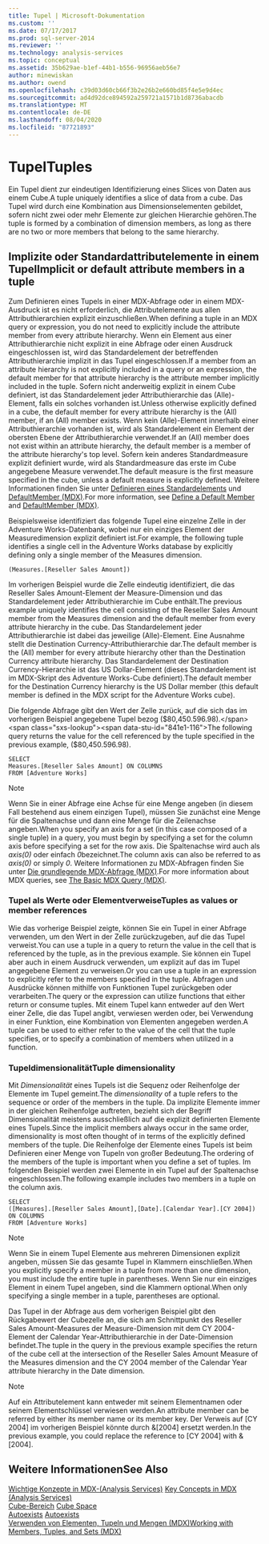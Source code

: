 ```yaml
---
title: Tupel | Microsoft-Dokumentation
ms.custom: ''
ms.date: 07/17/2017
ms.prod: sql-server-2014
ms.reviewer: ''
ms.technology: analysis-services
ms.topic: conceptual
ms.assetid: 35b629ae-b1ef-44b1-b556-96956aeb56e7
author: minewiskan
ms.author: owend
ms.openlocfilehash: c39d03d60cb66f3b2e26b2e660bd85f4e5e9d4ec
ms.sourcegitcommit: ad4d92dce894592a259721a1571b1d8736abacdb
ms.translationtype: MT
ms.contentlocale: de-DE
ms.lasthandoff: 08/04/2020
ms.locfileid: "87721893"
---
```

# <a name="tuples"></a><span data-ttu-id="841e1-102">Tupel</span><span class="sxs-lookup"><span data-stu-id="841e1-102">Tuples</span></span>
  <span data-ttu-id="841e1-103">Ein Tupel dient zur eindeutigen Identifizierung eines Slices von Daten aus einem Cube.</span><span class="sxs-lookup"><span data-stu-id="841e1-103">A tuple uniquely identifies a slice of data from a cube.</span></span> <span data-ttu-id="841e1-104">Das Tupel wird durch eine Kombination aus Dimensionselementen gebildet, sofern nicht zwei oder mehr Elemente zur gleichen Hierarchie gehören.</span><span class="sxs-lookup"><span data-stu-id="841e1-104">The tuple is formed by a combination of dimension members, as long as there are no two or more members that belong to the same hierarchy.</span></span>  
  
## <a name="implicit-or-default-attribute-members-in-a-tuple"></a><span data-ttu-id="841e1-105">Implizite oder Standardattributelemente in einem Tupel</span><span class="sxs-lookup"><span data-stu-id="841e1-105">Implicit or default attribute members in a tuple</span></span>  
 <span data-ttu-id="841e1-106">Zum Definieren eines Tupels in einer MDX-Abfrage oder in einem MDX-Ausdruck ist es nicht erforderlich, die Attributelemente aus allen Attributhierarchien explizit einzuschließen.</span><span class="sxs-lookup"><span data-stu-id="841e1-106">When defining a tuple in an MDX query or expression, you do not need to explicitly include the attribute member from every attribute hierarchy.</span></span> <span data-ttu-id="841e1-107">Wenn ein Element aus einer Attributhierarchie nicht explizit in eine Abfrage oder einen Ausdruck eingeschlossen ist, wird das Standardelement der betreffenden Attributhierarchie implizit in das Tupel eingeschlossen.</span><span class="sxs-lookup"><span data-stu-id="841e1-107">If a member from an attribute hierarchy is not explicitly included in a query or an expression, the default member for that attribute hierarchy is the attribute member implicitly included in the tuple.</span></span> <span data-ttu-id="841e1-108">Sofern nicht anderweitig explizit in einem Cube definiert, ist das Standardelement jeder Attributhierarchie das (Alle)-Element, falls ein solches vorhanden ist.</span><span class="sxs-lookup"><span data-stu-id="841e1-108">Unless otherwise explicitly defined in a cube, the default member for every attribute hierarchy is the (All) member, if an (All) member exists.</span></span> <span data-ttu-id="841e1-109">Wenn kein (Alle)-Element innerhalb einer Attributhierarchie vorhanden ist, wird als Standardelement ein Element der obersten Ebene der Attributhierarchie verwendet.</span><span class="sxs-lookup"><span data-stu-id="841e1-109">If an (All) member does not exist within an attribute hierarchy, the default member is a member of the attribute hierarchy's top level.</span></span> <span data-ttu-id="841e1-110">Sofern kein anderes Standardmeasure explizit definiert wurde, wird als Standardmeasure das erste im Cube angegebene Measure verwendet.</span><span class="sxs-lookup"><span data-stu-id="841e1-110">The default measure is the first measure specified in the cube, unless a default measure is explicitly defined.</span></span> <span data-ttu-id="841e1-111">Weitere Informationen finden Sie unter [Definieren eines Standardelements](../attribute-properties-define-a-default-member.md) und [DefaultMember &#40;MDX&#41;](/sql/mdx/defaultmember-mdx).</span><span class="sxs-lookup"><span data-stu-id="841e1-111">For more information, see [Define a Default Member](../attribute-properties-define-a-default-member.md) and [DefaultMember &#40;MDX&#41;](/sql/mdx/defaultmember-mdx).</span></span>  
  
 <span data-ttu-id="841e1-112">Beispielsweise identifiziert das folgende Tupel eine einzelne Zelle in der Adventure Works-Datenbank, wobei nur ein einziges Element der Measuredimension explizit definiert ist.</span><span class="sxs-lookup"><span data-stu-id="841e1-112">For example, the following tuple identifies a single cell in the Adventure Works database by explicitly defining only a single member of the Measures dimension.</span></span>  
  
```  
(Measures.[Reseller Sales Amount])  
```  
  
 <span data-ttu-id="841e1-113">Im vorherigen Beispiel wurde die Zelle eindeutig identifiziert, die das Reseller Sales Amount-Element der Measure-Dimension und das Standardelement jeder Attributhierarchie im Cube enthält.</span><span class="sxs-lookup"><span data-stu-id="841e1-113">The previous example uniquely identifies the cell consisting of the Reseller Sales Amount member from the Measures dimension and the default member from every attribute hierarchy in the cube.</span></span> <span data-ttu-id="841e1-114">Das Standardelement jeder Attributhierarchie ist dabei das jeweilige (Alle)-Element. Eine Ausnahme stellt die Destination Currency-Attributhierarchie dar.</span><span class="sxs-lookup"><span data-stu-id="841e1-114">The default member is the (All) member for every attribute hierarchy other than the Destination Currency attribute hierarchy.</span></span> <span data-ttu-id="841e1-115">Das Standardelement der Destination Currency-Hierarchie ist das US Dollar-Element (dieses Standardelement ist im MDX-Skript des Adventure Works-Cube definiert).</span><span class="sxs-lookup"><span data-stu-id="841e1-115">The default member for the Destination Currency hierarchy is the US Dollar member (this default member is defined in the MDX script for the Adventure Works cube).</span></span>  
  
 <span data-ttu-id="841e1-116">Die folgende Abfrage gibt den Wert der Zelle zurück, auf die sich das im vorherigen Beispiel angegebene Tupel bezog ($80,450.596.98).</span><span class="sxs-lookup"><span data-stu-id="841e1-116">The following query returns the value for the cell referenced by the tuple specified in the previous example, ($80,450.596.98).</span></span>  
  
```  
SELECT   
Measures.[Reseller Sales Amount] ON COLUMNS   
FROM [Adventure Works]  
```  
  
> [!NOTE]  
>  <span data-ttu-id="841e1-117">Wenn Sie in einer Abfrage eine Achse für eine Menge angeben (in diesem Fall bestehend aus einem einzigen Tupel), müssen Sie zunächst eine Menge für die Spaltenachse und dann eine Menge für die Zeilenachse angeben.</span><span class="sxs-lookup"><span data-stu-id="841e1-117">When you specify an axis for a set (in this case composed of a single tuple) in a query, you must begin by specifying a set for the column axis before specifying a set for the row axis.</span></span> <span data-ttu-id="841e1-118">Die Spaltenachse wird auch als *axis(0)* oder einfach *0*bezeichnet.</span><span class="sxs-lookup"><span data-stu-id="841e1-118">The column axis can also be referred to as *axis(0)* or simply *0*.</span></span> <span data-ttu-id="841e1-119">Weitere Informationen zu MDX-Abfragen finden Sie unter [Die grundlegende MDX-Abfrage &#40;MDX&#41;](mdx-query-the-basic-query.md).</span><span class="sxs-lookup"><span data-stu-id="841e1-119">For more information about MDX queries, see [The Basic MDX Query &#40;MDX&#41;](mdx-query-the-basic-query.md).</span></span>  
  
### <a name="tuples-as-values-or-member-references"></a><span data-ttu-id="841e1-120">Tupel als Werte oder Elementverweise</span><span class="sxs-lookup"><span data-stu-id="841e1-120">Tuples as values or member references</span></span>  
 <span data-ttu-id="841e1-121">Wie das vorherige Beispiel zeigte, können Sie ein Tupel in einer Abfrage verwenden, um den Wert in der Zelle zurückzugeben, auf die das Tupel verweist.</span><span class="sxs-lookup"><span data-stu-id="841e1-121">You can use a tuple in a query to return the value in the cell that is referenced by the tuple, as in the previous example.</span></span> <span data-ttu-id="841e1-122">Sie können ein Tupel aber auch in einem Ausdruck verwenden, um explizit auf das im Tupel angegebene Element zu verweisen.</span><span class="sxs-lookup"><span data-stu-id="841e1-122">Or you can use a tuple in an expression to explicitly refer to the members specified in the tuple.</span></span> <span data-ttu-id="841e1-123">Abfragen und Ausdrücke können mithilfe von Funktionen Tupel zurückgeben oder verarbeiten.</span><span class="sxs-lookup"><span data-stu-id="841e1-123">The query or the expression can utilize functions that either return or consume tuples.</span></span> <span data-ttu-id="841e1-124">Mit einem Tupel kann entweder auf den Wert einer Zelle, die das Tupel angibt, verwiesen werden oder, bei Verwendung in einer Funktion, eine Kombination von Elementen angegeben werden.</span><span class="sxs-lookup"><span data-stu-id="841e1-124">A tuple can be used to either refer to the value of the cell that the tuple specifies, or to specify a combination of members when utilized in a function.</span></span>  
  
### <a name="tuple-dimensionality"></a><span data-ttu-id="841e1-125">Tupeldimensionalität</span><span class="sxs-lookup"><span data-stu-id="841e1-125">Tuple dimensionality</span></span>  
 <span data-ttu-id="841e1-126">Mit *Dimensionalität* eines Tupels ist die Sequenz oder Reihenfolge der Elemente im Tupel gemeint.</span><span class="sxs-lookup"><span data-stu-id="841e1-126">The *dimensionality* of a tuple refers to the sequence or order of the members in the tuple.</span></span> <span data-ttu-id="841e1-127">Da implizite Elemente immer in der gleichen Reihenfolge auftreten, bezieht sich der Begriff Dimensionalität meistens ausschließlich auf die explizit definierten Elemente eines Tupels.</span><span class="sxs-lookup"><span data-stu-id="841e1-127">Since the implicit members always occur in the same order, dimensionality is most often thought of in terms of the explicitly defined members of the tuple.</span></span> <span data-ttu-id="841e1-128">Die Reihenfolge der Elemente eines Tupels ist beim Definieren einer Menge von Tupeln von großer Bedeutung.</span><span class="sxs-lookup"><span data-stu-id="841e1-128">The ordering of the members of the tuple is important when you define a set of tuples.</span></span> <span data-ttu-id="841e1-129">Im folgenden Beispiel werden zwei Elemente in ein Tupel auf der Spaltenachse eingeschlossen.</span><span class="sxs-lookup"><span data-stu-id="841e1-129">The following example includes two members in a tuple on the column axis.</span></span>  
  
```  
SELECT   
([Measures].[Reseller Sales Amount],[Date].[Calendar Year].[CY 2004]) ON COLUMNS   
FROM [Adventure Works]  
```  
  
> [!NOTE]  
>  <span data-ttu-id="841e1-130">Wenn Sie in einem Tupel Elemente aus mehreren Dimensionen explizit angeben, müssen Sie das gesamte Tupel in Klammern einschließen.</span><span class="sxs-lookup"><span data-stu-id="841e1-130">When you explicitly specify a member in a tuple from more than one dimension, you must include the entire tuple in parentheses.</span></span> <span data-ttu-id="841e1-131">Wenn Sie nur ein einziges Element in einem Tupel angeben, sind die Klammern optional.</span><span class="sxs-lookup"><span data-stu-id="841e1-131">When only specifying a single member in a tuple, parentheses are optional.</span></span>  
  
 <span data-ttu-id="841e1-132">Das Tupel in der Abfrage aus dem vorherigen Beispiel gibt den Rückgabewert der Cubezelle an, die sich am Schnittpunkt des Reseller Sales Amount-Measures der Measure-Dimension mit dem CY 2004-Element der Calendar Year-Attributhierarchie in der Date-Dimension befindet.</span><span class="sxs-lookup"><span data-stu-id="841e1-132">The tuple in the query in the previous example specifies the return of the cube cell at the intersection of the Reseller Sales Amount Measure of the Measures dimension and the CY 2004 member of the Calendar Year attribute hierarchy in the Date dimension.</span></span>  
  
> [!NOTE]  
>  <span data-ttu-id="841e1-133">Auf ein Attributelement kann entweder mit seinem Elementnamen oder seinem Elementschlüssel verwiesen werden.</span><span class="sxs-lookup"><span data-stu-id="841e1-133">An attribute member can be referred by either its member name or its member key.</span></span> <span data-ttu-id="841e1-134">Der Verweis auf [CY 2004] im vorherigen Beispiel könnte durch &[2004] ersetzt werden.</span><span class="sxs-lookup"><span data-stu-id="841e1-134">In the previous example, you could replace the reference to [CY 2004] with &[2004].</span></span>  
  
## <a name="see-also"></a><span data-ttu-id="841e1-135">Weitere Informationen</span><span class="sxs-lookup"><span data-stu-id="841e1-135">See Also</span></span>  
 <span data-ttu-id="841e1-136">[Wichtige Konzepte in MDX-&#40;Analysis Services&#41;](../key-concepts-in-mdx-analysis-services.md) </span><span class="sxs-lookup"><span data-stu-id="841e1-136">[Key Concepts in MDX &#40;Analysis Services&#41;](../key-concepts-in-mdx-analysis-services.md) </span></span>  
 <span data-ttu-id="841e1-137">[Cube-Bereich](cube-space.md) </span><span class="sxs-lookup"><span data-stu-id="841e1-137">[Cube Space](cube-space.md) </span></span>  
 <span data-ttu-id="841e1-138">[Autoexists](autoexists.md) </span><span class="sxs-lookup"><span data-stu-id="841e1-138">[Autoexists](autoexists.md) </span></span>  
 [<span data-ttu-id="841e1-139">Verwenden von Elementen, Tupeln und Mengen &#40;MDX&#41;</span><span class="sxs-lookup"><span data-stu-id="841e1-139">Working with Members, Tuples, and Sets &#40;MDX&#41;</span></span>](working-with-members-tuples-and-sets-mdx.md)  
  
  
